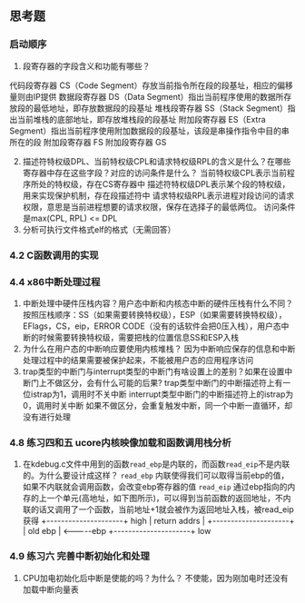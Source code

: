 ## 思考题

### 启动顺序

1. 段寄存器的字段含义和功能有哪些？

代码段寄存器 CS（Code Segment）存放当前指令所在段的段基址，相应的偏移量则由IP提供
数据段寄存器 DS（Data Segment）指出当前程序使用的数据所存放段的最低地址，即存放数据段的段基址
堆栈段寄存器 SS（Stack Segment）指出当前堆栈的底部地址，即存放堆栈段的段基址
附加段寄存器 ES（Extra Segment）指出当前程序使用附加数据段的段基址，该段是串操作指令中目的串所在的段
附加段寄存器 FS
附加段寄存器 GS

2. 描述符特权级DPL、当前特权级CPL和请求特权级RPL的含义是什么？在哪些寄存器中存在这些字段？对应的访问条件是什么？
当前特权级CPL表示当前程序所处的特权级，存在CS寄存器中
描述符特权级DPL表示某个段的特权级，用来实现保护机制，存在段描述符中
请求特权级RPL表示进程对段访问的请求权限，意思是当前进程想要的请求权限，保存在选择子的最低两位。
访问条件是max(CPL, RPL) <= DPL
3. 分析可执行文件格式elf的格式（无需回答）

### 4.2 C函数调用的实现

### 4.4 x86中断处理过程

1. 中断处理中硬件压栈内容？用户态中断和内核态中断的硬件压栈有什么不同？
按照压栈顺序：SS（如果需要转换特权级），ESP（如果需要转换特权级），EFlags，CS，eip，ERROR CODE（没有的话软件会把0压入栈），用户态中断的时候需要转换特权级，需要把栈的位置信息SS和ESP入栈
2. 为什么在用户态的中断响应要使用内核堆栈？
因为中断响应保存的信息和中断处理过程中的结果需要被保护起来，不能被用户态的应用程序访问
3. trap类型的中断门与interrupt类型的中断门有啥设置上的差别？如果在设置中断门上不做区分，会有什么可能的后果?
trap类型中断门的中断描述符上有一位istrap为1，调用时不关中断
interrupt类型中断门的中断描述符上的istrap为0，调用时关中断
如果不做区分，会重复触发中断，同一个中断一直循环，却没有进行处理

### 4.8 练习四和五 ucore内核映像加载和函数调用栈分析

1. 在kdebug.c文件中用到的函数`read_ebp`是内联的，而函数`read_eip`不是内联的。为什么要设计成这样？
  `read_ebp` 内联使得我们可以取得当前ebp的值，如果不内联就会调用函数，会改变ebp寄存器的值
  `read_eip` 通过ebp指向的内存的上一个单元(高地址，如下图所示)，可以得到当前函数的返回地址，不内联的话又调用了一个函数，当前地址+1就会被作为返回地址入栈，被read_eip获得
  +---------------------+    high
  | return addrs   |
  +---------------------+
  |  old ebp           |    <-----ebp
  +---------------------+    low
### 4.9 练习六 完善中断初始化和处理

1. CPU加电初始化后中断是使能的吗？为什么？
  不使能，因为刚加电时还没有加载中断向量表